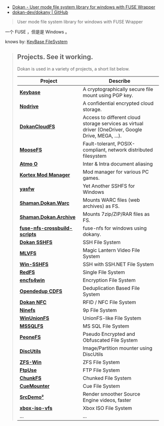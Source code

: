 
[repo]: https://github.com/dokan-dev/dokany.git
[site]: https://dokan-dev.github.io

- [Dokan - User mode file system library for windows with FUSE Wrapper][site]
- [dokan-dev/dokany | GitHub][repo]

> User mode file system library for windows with FUSE Wrapper
> 

一个 FUSE ，但是是 Windows 。

knows by: [KeyBase FileSystem](../keybase-note)

> ## Projects. See it working.
> 
> Dokan is used in a variety of projects, a short list below.
> 
> [keybase/client.git]: https://github.com/keybase/client.git
> [nodrive.site]: https://nodrive.cloud
> [viciousviper/DokanCloudFS.git]: https://github.com/viciousviper/DokanCloudFS.git
> [moosefs/moosefs.git]: https://github.com/moosefs/moosefs.git
> [atmo-o.site]: http://atmo-o.com
> [KerberX/Kortex-Mod-Manager.git]: https://github.com/KerberX/Kortex-Mod-Manager.git
> [DDoSolitary/yasfw.git]: https://github.com/DDoSolitary/yasfw.git
> [antiufo/Shaman.Dokan.Warc.git]: https://github.com/antiufo/Shaman.Dokan.Warc.git
> [antiufo/Shaman.Dokan.Archive.git]: https://github.com/antiufo/Shaman.Dokan.Archive.git
> [Daniel-Abrecht/fuse-nfs-crossbuild-scripts.git]: https://github.com/Daniel-Abrecht/fuse-nfs-crossbuild-scripts.git
> [dokan-dev/dokan-sshfs.git]: https://github.com/dokan-dev/dokan-sshfs.git
> [dmilligan/mlvfs.git]: https://bitbucket.org/dmilligan/mlvfs.git
> [dimov-cz/win-sshfs.git]: https://github.com/dimov-cz/win-sshfs.git
> [reddy2004/RedFS-Windows-Filesystem.git]: https://github.com/reddy2004/RedFS-Windows-Filesystem.git
> [jetwhiz/encfs4win.git]: https://github.com/jetwhiz/encfs4win.git
> [opendedup.site]: http://opendedup.org
> [islog/dokan-nfc.git]: https://github.com/islog/dokan-nfc.git
> [ninefs.googlecode]: https://code.google.com/p/ninefs
> [winunionfs.googlecode]: https://code.google.com/p/winunionfs
> [mssqlfs.googlecode]: https://code.google.com/p/mssqlfs
> [peonefs.codeplex]: http://peonefs.codeplex.com
> [dokandiscutils.codeplex]: http://dokandiscutils.codeplex.com
> [zfs-win.googlecode]: https://code.google.com/p/zfs-win
> [ftpuse.site]: http://www.ferrobackup.com/ftpuse
> [chunking-filesystem.googlecode]: https://code.google.com/p/chunking-filesystem
> [cuemounter.codeplex]: https://cuemounter.codeplex.com
> [srcdemo2.googlecode]: https://code.google.com/p/srcdemo2
> [x1nixmzeng/xbox-iso-vfs.git]: https://github.com/x1nixmzeng/xbox-iso-vfs.git
> 
> | Project | Describe |
> | ------- | -------- |
> | **[Keybase][keybase/client.git]** | A cryptographically secure file mount using PGP key. |
> | **[Nodrive][nodrive.site]** | A confidential encrypted cloud storage. |
> | **[DokanCloudFS][viciousviper/DokanCloudFS.git]** | Access to different cloud storage services as virtual driver (OneDriver, Google Drive, MEGA, ...). |
> | **[MooseFS][moosefs/moosefs.git]** | Fault-tolerant, POSIX-compliant, network distributed filesystem |
> | **[Atmo O][atmo-o.site]** | Inter & Intra document aliasing |
> | **[Kortex Mod Manager][KerberX/Kortex-Mod-Manager.git]** | Mod manager for various PC games. |
> | **[yasfw][DDoSolitary/yasfw.git]** | Yet Another SSHFS for Windows |
> | **[Shaman.Dokan.Warc][antiufo/Shaman.Dokan.Warc.git]** | Mounts WARC files (web archives) as FS. |
> | **[Shaman.Dokan.Archive][antiufo/Shaman.Dokan.Archive.git]** | Mounts 7zip/ZIP/RAR files as FS. |
> | **[fuse-nfs-crossbuild-scripts][Daniel-Abrecht/fuse-nfs-crossbuild-scripts.git]** | fuse-nfs for windows using dokany. |
> | **[Dokan SSHFS][dokan-dev/dokan-sshfs.git]** | SSH File System |
> | **[MLVFS][dmilligan/mlvfs.git]** | Magic Lantern Video File System |
> | **[Win-SSHFS][dimov-cz/win-sshfs.git]** | SSH with SSH.NET File System |
> | **[RedFS][reddy2004/RedFS-Windows-Filesystem.git]** | Single File System |
> | **[encfs4win][jetwhiz/encfs4win.git]** | Encryption File System |
> | **[Opendedup CDFS][opendedup.site]** | Deduplication Based File System |
> | **[Dokan NFC][islog/dokan-nfc.git]** | RFID / NFC File System |
> | **[Ninefs][ninefs.googlecode]** | 9p File System |
> | **[WinUnionFS][winunionfs.googlecode]** | UnionFS-like File System |
> | **[MSSQLFS][mssqlfs.googlecode]** | MS SQL File System |
> | **[PeoneFS][peonefs.codeplex]** | Pseudo Encrypted and Obfuscated File System |
> | **[DiscUtils][dokandiscutils.codeplex]** | Image/Partition mounter using DiscUtils |
> | **[ZFS-Win][zfs-win.googlecode]** | ZFS File System |
> | **[FtpUse][ftpuse.site]** | FTP File System |
> | **[ChunkFS][chunking-filesystem.googlecode]** | Chunked File System |
> | **[CueMounter][cuemounter.codeplex]** | Cue File System |
> | **[SrcDemo²][srcdemo2.googlecode]** | Render smoother Source Engine videos, faster |
> | **[xbox-iso-vfs][x1nixmzeng/xbox-iso-vfs.git]** | Xbox ISO File System |
> | ... | ... |
> 
